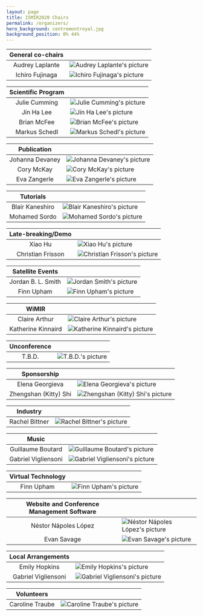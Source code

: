 ```yaml
---
layout: page
title: ISMIR2020 Chairs
permalink: /organizers/
hero_background: centremontroyal.jpg
background_position: 0% 44%
---
```


| General co-chairs  |                                                                                                |
|:------------------:|:-----------------------------------------------------------------------------------------------|
| Audrey Laplante    | ![Audrey Laplante's picture](/ISMIR2020/assets/img/organizers/audrey_100px.jpg "Audrey Laplante") |
| Ichiro Fujinaga    | ![Ichiro Fujinaga's picture](/ISMIR2020/assets/img/organizers/ich_100px.jpg "Ichiro Fujinaga") |

| Scientific Program  |                                                                                               |
|:-------------------:|:----------------------------------------------------------------------------------------------|
| Julie Cumming       | ![Julie Cumming's picture](/ISMIR2020/assets/img/organizers/julie_100px.jpg "Julie Cumming")    |
| Jin Ha Lee          | ![Jin Ha Lee's picture](/ISMIR2020/assets/img/organizers/jinha_100px.jpg "Jin Ha Lee")        |
| Brian McFee         | ![Brian McFee's picture](/ISMIR2020/assets/img/organizers/brian_100px.jpg "Brian McFee")        |
| Markus Schedl       | ![Markus Schedl's picture](/ISMIR2020/assets/img/organizers/markus_100px.jpg "Markus Schedl") |

| Publication      |                                                                                                |
|:----------------:|:-----------------------------------------------------------------------------------------------|
| Johanna Devaney  | ![Johanna Devaney's picture](/ISMIR2020/assets/img/organizers/johanna_100px.jpg "Johanna Devaney") |
| Cory McKay       | ![Cory McKay's picture](/ISMIR2020/assets/img/organizers/cory_100px.jpg "Cory McKay")          |
| Eva Zangerle     | ![Eva Zangerle's picture](/ISMIR2020/assets/img/organizers/eva_100px.jpg "Eva Zangerle")       |

| Tutorials        |                                                                                                  |
|:----------------:|:-------------------------------------------------------------------------------------------------|
| Blair Kaneshiro  | ![Blair Kaneshiro's picture](/ISMIR2020/assets/img/organizers/blair_100px.jpg "Blair Kaneshiro") |
| Mohamed Sordo    | ![Mohamed Sordo's picture](/ISMIR2020/assets/img/organizers/mohamed_100px.jpg "Mohamed Sordo")       |

| Late-breaking/Demo  |                                                                                                    |
|:-------------------:|:---------------------------------------------------------------------------------------------------|
| Xiao Hu             | ![Xiao Hu's picture](/ISMIR2020/assets/img/organizers/xiaoxhu_100px.jpg "Xiao Hu")                 |
| Christian Frisson   | ![Christian Frisson's picture](/ISMIR2020/assets/img/organizers/christian_100px.jpg "Christian Frisson") |

| Satellite Events    |                                                                                                |
|:-------------------:|:-----------------------------------------------------------------------------------------------|
| Jordan B. L. Smith  | ![Jordan Smith's picture](/ISMIR2020/assets/img/organizers/jordan_100px.jpg "Jordan B. L. Smith") |
| Finn Upham          | ![Finn Upham's picture](/ISMIR2020/assets/img/organizers/pic_100px.jpg "Finn Upham")           |

| WiMIR               |                                                                                                            |
|:-------------------:|:-----------------------------------------------------------------------------------------------------------|
| Claire Arthur       | ![Claire Arthur's picture](/ISMIR2020/assets/img/organizers/claire_100px.jpg "Claire Arthur")              |
| Katherine Kinnaird  | ![Katherine Kinnaird's picture](/ISMIR2020/assets/img/organizers/katherine_100px.jpg "Katherine Kinnaird") |

| Unconference  |                                                                              |
|:-------------:|:-----------------------------------------------------------------------------|
| T.B.D.        | ![T.B.D.'s picture](/ISMIR2020/assets/img/organizers/pic_100px.jpg "T.B.D.") |

| Sponsorship            |                                                                                                                  |
|:----------------------:|:-----------------------------------------------------------------------------------------------------------------|
| Elena Georgieva        | ![Elena Georgieva's picture](/ISMIR2020/assets/img/organizers/elena_100px.jpg "Elena Georgieva")                 |
| Zhengshan (Kitty) Shi  | ![Zhengshan (Kitty) Shi's picture](/ISMIR2020/assets/img/organizers/zhengshan_100px.jpg "Zhengshan (Kitty) Shi") |

| Industry        |                                                                                              |
|:---------------:|:---------------------------------------------------------------------------------------------|
| Rachel Bittner  | ![Rachel Bittner's picture](/ISMIR2020/assets/img/organizers/pic_100px.jpg "Rachel Bittner") |

| Music                |                                                                                                        |
|:--------------------:|:-------------------------------------------------------------------------------------------------------|
| Guillaume Boutard    | ![Guillaume Boutard's picture](/ISMIR2020/assets/img/organizers/pic_100px.jpg "Guillaume Boutard")     |
| Gabriel Vigliensoni  | ![Gabriel Vigliensoni's picture](/ISMIR2020/assets/img/organizers/gabriel_100px.jpg "Gabriel Vigliensoni") |

| Virtual Technology  |                                                                                      |
|:-------------------:|:-------------------------------------------------------------------------------------|
| Finn Upham          | ![Finn Upham's picture](/ISMIR2020/assets/img/organizers/pic_100px.jpg "Finn Upham") |

| Website and Conference Management Software  |                                                                                                             |
|:-------------------------------------------:|:------------------------------------------------------------------------------------------------------------|
| Néstor Nápoles López                        | ![Néstor Nápoles López's picture](/ISMIR2020/assets/img/organizers/nestor_100px.jpg "Néstor Nápoles López") |
| Evan Savage                                 | ![Evan Savage's picture](/ISMIR2020/assets/img/organizers/evan_savage_100px.jpg "Evan Savage")                      |

| Local Arrangements   |                                                                                                        |
|:--------------------:|:-------------------------------------------------------------------------------------------------------|
| Emily Hopkins        | ![Emily Hopkins's picture](/ISMIR2020/assets/img/organizers/emily_100px.jpg "Emily Hopkins")             |
| Gabriel Vigliensoni  | ![Gabriel Vigliensoni's picture](/ISMIR2020/assets/img/organizers/gabriel_100px.jpg "Gabriel Vigliensoni") |

| Volunteers       |                                                                                                |
|:----------------:|:-----------------------------------------------------------------------------------------------|
| Caroline Traube  | ![Caroline Traube's picture](/ISMIR2020/assets/img/organizers/pic_100px.jpg "Caroline Traube") |
